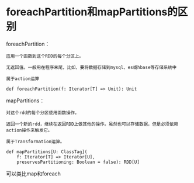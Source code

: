 # foreachPartition和mapPartitions的区别

foreachPartition：

	应用一个函数到这个RDD的每个分区上。

	无返回值。一般用在程序末尾，比如，要将数据存储到mysql、es或hbase等存储系统中

	属于action运算

	def foreachPartition(f: Iterator[T] => Unit): Unit 

mapPartitions：

	对这个rdd的每个分区使用函数操作。

	返回一个新的rdd，继续在返回RDD上做其他的操作。虽然也可以存储数据，但是必须依赖action操作来触发它。

	属于Transformation运算。

	def mapPartitions[U: ClassTag](
      	f: Iterator[T] => Iterator[U],
      	preservesPartitioning: Boolean = false): RDD[U] 

可以类比map和foreach